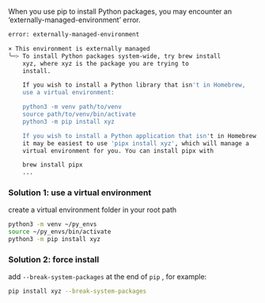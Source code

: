 When you use pip to install Python packages, you may encounter an ‘externally-managed-environment’ error.  

```bash
error: externally-managed-environment

× This environment is externally managed
╰─> To install Python packages system-wide, try brew install
    xyz, where xyz is the package you are trying to
    install.

    If you wish to install a Python library that isn't in Homebrew,
    use a virtual environment:

    python3 -m venv path/to/venv
    source path/to/venv/bin/activate
    python3 -m pip install xyz

    If you wish to install a Python application that isn't in Homebrew,
    it may be easiest to use 'pipx install xyz', which will manage a
    virtual environment for you. You can install pipx with

    brew install pipx
    ...
```

### [](https://dev.to/luca1iu/how-to-fix-the-externally-managed-environment-error-when-using-pip-2omo#solution-1-use-a-virtual-environment)Solution 1: use a virtual environment

create a virtual environment folder in your root path  

```bash
python3 -m venv ~/py_envs
source ~/py_envs/bin/activate
python3 -m pip install xyz
```

### [](https://dev.to/luca1iu/how-to-fix-the-externally-managed-environment-error-when-using-pip-2omo#solution-2-force-install)Solution 2: force install

add `--break-system-packages` at the end of `pip` , for example:  

``` bash
pip install xyz --break-system-packages 
```